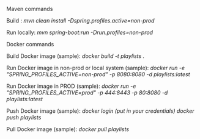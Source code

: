 Maven commands

Build : *mvn clean install -Dspring.profiles.active=non-prod*

Run locally: *mvn spring-boot:run -Drun.profiles=non-prod*



Docker commands

Build Docker image (sample): *docker build -t playlists .*

Run Docker image in non-prod or local system (sample): *docker run -e "SPRING_PROFILES_ACTIVE=non-prod" -p 8080:8080 -d playlists:latest*

Run Docker image in PROD (sample): *docker run -e "SPRING_PROFILES_ACTIVE=prod" -p 444:8443 -p 80:8080 -d playlists:latest*

Push Docker image (sample):
*docker login (put in your credentials)*
*docker push playlists*

Pull Docker image (sample):
*docker pull playlists*
